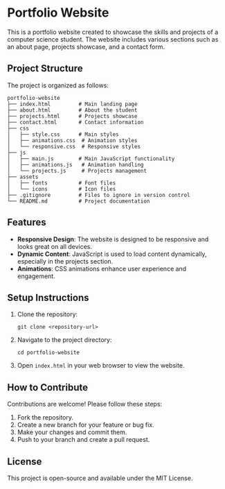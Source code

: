 # Portfolio Website

This is a portfolio website created to showcase the skills and projects of a computer science student. The website includes various sections such as an about page, projects showcase, and a contact form.

## Project Structure

The project is organized as follows:

```
portfolio-website
├── index.html         # Main landing page
├── about.html         # About the student
├── projects.html      # Projects showcase
├── contact.html       # Contact information
├── css
│   ├── style.css      # Main styles
│   ├── animations.css  # Animation styles
│   └── responsive.css  # Responsive styles
├── js
│   ├── main.js        # Main JavaScript functionality
│   ├── animations.js   # Animation handling
│   └── projects.js     # Projects management
├── assets
│   ├── fonts          # Font files
│   └── icons          # Icon files
├── .gitignore         # Files to ignore in version control
└── README.md          # Project documentation
```

## Features

- **Responsive Design**: The website is designed to be responsive and looks great on all devices.
- **Dynamic Content**: JavaScript is used to load content dynamically, especially in the projects section.
- **Animations**: CSS animations enhance user experience and engagement.

## Setup Instructions

1. Clone the repository:
   ```
   git clone <repository-url>
   ```
2. Navigate to the project directory:
   ```
   cd portfolio-website
   ```
3. Open `index.html` in your web browser to view the website.

## How to Contribute

Contributions are welcome! Please follow these steps:

1. Fork the repository.
2. Create a new branch for your feature or bug fix.
3. Make your changes and commit them.
4. Push to your branch and create a pull request.

## License

This project is open-source and available under the MIT License.